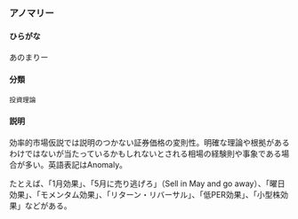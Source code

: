 <div style="display:none;">

## [あ行](securities-terms?id=あ行)

</div>

### アノマリー

#### ひらがな

あのまりー

#### 分類

`投資理論`

#### 説明

効率的市場仮説では説明のつかない証券価格の変則性。明確な理論や根拠があるわけではないが当たっているかもしれないとされる相場の経験則や事象である場合が多い。英語表記はAnomaly。
 
たとえば、「1月効果」、「5月に売り逃げろ」（Sell in May and go away）、「曜日効果」、「モメンタム効果」、「リターン・リバーサル」、「低PER効果」、「小型株効果」などがある。

<div style="display:none;">

## [か行](securities-terms?id=か行)
## [さ行](securities-terms?id=さ行)
## [た行](securities-terms?id=た行)
## [な行](securities-terms?id=な行)
## [は行](securities-terms?id=は行)
## [ま行](securities-terms?id=ま行)
## [や行](securities-terms?id=や行)
## [ら行](securities-terms?id=ら行)
## [わ行](securities-terms?id=わ行)
## [英数字・記号](securities-terms?id=英数字・記号)

</div>

